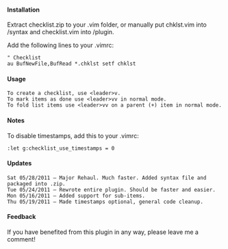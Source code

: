 #### Installation

Extract checklist.zip to your .vim folder, or manually put chklst.vim into /syntax and checklist.vim into /plugin.

Add the following lines to your .vimrc:

    " Checklist
    au BufNewFile,BufRead *.chklst setf chklst

#### Usage

    To create a checklist, use <leader>v.
    To mark items as done use <leader>vv in normal mode.
    To fold list items use <leader>vv on a parent (+) item in normal mode.

#### Notes

To dis­able timestamps, add this to your .vimrc:

    :let g:checklist_use_timestamps = 0

#### Updates

    Sat 05/28/2011 — Major Rehaul. Much faster. Added syntax file and packaged into .zip.
    Tue 05/24/2011 — Rewrote entire plugin. Should be faster and easier.
    Mon 05/16/2011 — Added sup­port for sub-items.
    Thu 05/19/2011 — Made timestamps optional, general code cleanup.

#### Feedback

If you have benefited from this plugin in any way, please leave me a comment!
